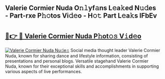 ## Valerie Cormier Nuda O𝚗𝚕yf𝚊ns L𝚎a𝚔ed N𝚞𝚍es - Part-rxe P𝚑𝚘tos Vi𝚍𝚎o - H𝚘𝚝 Part L𝚎a𝚔s lFbEv

# <h2><a href="http://kff6elg.oniu.top/?m=Valerie+Cormier+Nuda">🔗👉 🔴 Valerie Cormier Nuda P𝚑ot𝚘𝚜 V𝚒d𝚎o</a></h2>

[![Valerie Cormier Nuda Nu𝚍e𝚜](https://i.imgur.com/0qMVB7G.gif)](http://kff6elg.oniu.top/?m=Valerie+Cormier+Nuda)
Social media thought leader Valerie Cormier Nuda, known for sharing dance and lifestyle information, consisting of presentations and personal blogs. Versatile stagehand Valerie Cormier Nuda, known for their exceptional skills and accomplishments in supporting various aspects of live performances.  
